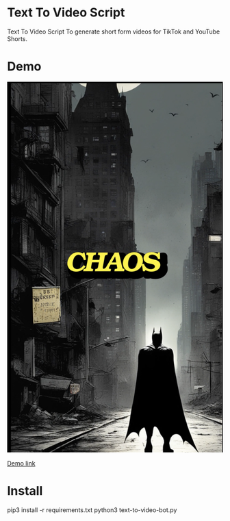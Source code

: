 # Text To Video Script
Text To Video Script To generate short form videos for TikTok and YouTube Shorts.

# Demo
![Alt text](Gotham.png)

[Demo link](https://www.youtube.com/shorts/8fdNap5Fd-8?feature=share)

# Install
pip3 install -r requirements.txt
python3 text-to-video-bot.py
